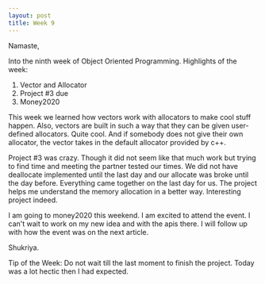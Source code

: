 ```yaml
---
layout: post
title: Week 9
---
```


Namaste,

Into the ninth week of Object Oriented Programming. Highlights of the week:
1. Vector and Allocator
2. Project #3 due
3. Money2020

This week we learned how vectors work with allocators to make cool stuff happen. Also, vectors are built in such a way that they can be given user-defined allocators. Quite cool. And if somebody does not give their own allocator, the vector takes in the default allocator provided by c++. 

Project #3 was crazy. Though it did not seem like that much work but trying to find time and meeting the partner tested our times. We did not have deallocate implemented until the last day and our allocate was broke until the day before. Everything came together on the last day for us. The project helps me understand the memory allocation in a better way. Interesting project indeed.

I am going to money2020 this weekend. I am excited to attend the event. I can't wait to work on my new idea and with the apis there. I will follow up with how the event was on the next article.

Shukriya.

Tip of the Week: Do not wait till the last moment to finish the project. Today was a lot hectic then I had expected.